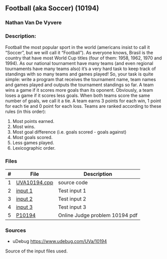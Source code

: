 ## Football (aka Soccer) (10194)
### Nathan Van De Vyvere

### Description: 
Football the most popular sport in the world (americans insist to call it “Soccer”, but we will call
it “Football”). As everyone knows, Brasil is the country that have most World Cup titles (four of
them: 1958, 1962, 1970 and 1994). As our national tournament have many teams (and even regional
tournaments have many teams also) it’s a very hard task to keep track of standings with so many teams
and games played!
So, your task is quite simple: write a program that receives the tournament name, team names and
games played and outputs the tournament standings so far.
A team wins a game if it scores more goals than its oponent. Obviously, a team loses a game if it
scores less goals. When both teams score the same number of goals, we call it a tie. A team earns 3
points for each win, 1 point for each tie and 0 point for each loss.
Teams are ranked according to these rules (in this order):
1. Most points earned.
2. Most wins.
3. Most goal difference (i.e. goals scored - goals against)
4. Most goals scored.
5. Less games played.
6. Lexicographic order.


### Files

|   #   | File                       | Description                                                |
| :---: | -------------------------- | ---------------------------------------------------------- |
|1|[UVA10194.cpp](UVA10194.cpp)|source code|
|2|[input 1](in1.txt)|Test input 1|
|3|[input 2](in2.txt)|Test input 2|
|4|[input 3](in3.txt)|Test input 3|
|5|[P10194](10194.pdf)|Online Judge problem 10194 pdf|

### Sources

- uDebug https://www.udebug.com/UVa/10194

Source of the input files used.
